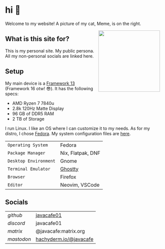 # hi 👋

Welcome to my website! A picture of my cat, Meme, is on the right.

<img align="right" width="200" src="images/pfp.jpg"/>

## What is this site for?

This is my personal site. My public persona. All my non-personal socials are linked here. 

## Setup

My main device is a [Framework 13](https://frame.work/products/laptop13-diy-intel-ultra-1/configuration/new) (Framework 16 otw! 😎). It has the following specs:
- AMD Ryzen 7 7840u 
- 2.8k 120Hz Matte Display
- 96 GB of DDR5 RAM
- 2 TB of Storage

I run Linux. I like an OS where I can customize it to my needs. As for my distro, I chose [Fedora](https://fedoraproject.org/). My system configuration files are [here](https://github.com/javacafe01/nix-config).

|     |     |
| --- | --- |
| `Operating System` | Fedora |
| `Package Manager` | Nix, Flatpak, DNF |
| `Desktop Environment` | Gnome |
| `Terminal Emulator` | [Ghostty](https://ghostty.org/) |
| `Browser` | Firefox |
| `Editor` | Neovim, VSCode |

## Socials

|     |     |
| --- | --- |
| *github* | [javacafe01](https://github.com/javacafe01) |
| *discord* | javacafe01 |
| *matrix* | @javacafe:matrix.org |
| *mastodon* | [hachyderm.io/@javacafe](https://hachyderm.io/@javacafe) |

